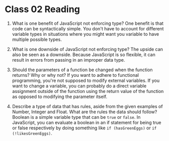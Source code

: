 # Class 02 Reading

1. What is one benefit of JavaScript not enforcing type?
   One benefit is that code can be syntactically simple. You don't have to account for different variable types in situations where you might want you variable to have multiple possible types.

2. What is one downside of JavaScript not enforcing type?
   The upside can also be seen as a downside. Because JavaScript is so flexible, it can result in errors from passing in an improper data type.

3. Should the parameters of a function be changed when the function returns? Why or why not?
   If you want to adhere to functional programming, you're not supposed to modify external variables. If you want to change a variable, you can probably do a direct variable assignment outside of the function using the return value of the function as opposed to modifying the parameter itself.

4. Describe a type of data that has rules, aside from the given examples of Number, Integer and Float. What are the rules the data should follow?
   Boolean is a simple variable type that can be `true` or `false`. In JavaScript, you can evaluate a boolean in an if statement for being true or false respectively by doing something like `if (hasGreenEggs)` or `if (!likesGreenEggs)`.
